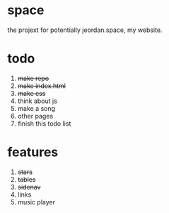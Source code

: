 # space
the projext for potentially jeordan.space, my website.

# todo
1. ~~make repo~~
2. ~~make index.html~~
3. ~~make css~~
4. think about js
5. make a song
5. other pages
6. finish this todo list

# features
1. ~~stars~~
2. ~~tables~~
3. ~~sidenav~~
4. links
5. music player
